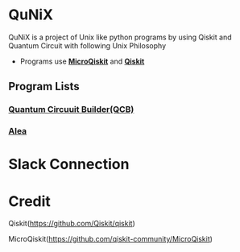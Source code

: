 # QuNiX
QuNiX is a project of Unix like python programs by using Qiskit and Quantum Circuit with following Unix Philosophy

- Programs use [**MicroQiskit**](https://github.com/qiskit-community/MicroQiskit) and [**Qiskit**](https://github.com/Qiskit/qiskit)

## Program Lists

### [Quantum Circuuit Builder(QCB)](https://github.com/echo724/qunix/tree/main/qcb)

### [Alea](https://github.com/echo724/qunix/tree/main/alea)

# Slack Connection

# Credit

Qiskit(https://github.com/Qiskit/qiskit)

MicroQiskit(https://github.com/qiskit-community/MicroQiskit)
